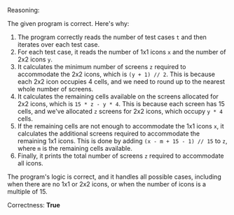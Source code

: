 Reasoning:

The given program is correct. Here's why:

1. The program correctly reads the number of test cases `t` and then iterates over each test case.
2. For each test case, it reads the number of 1x1 icons `x` and the number of 2x2 icons `y`.
3. It calculates the minimum number of screens `z` required to accommodate the 2x2 icons, which is `(y + 1) // 2`. This is because each 2x2 icon occupies 4 cells, and we need to round up to the nearest whole number of screens.
4. It calculates the remaining cells available on the screens allocated for 2x2 icons, which is `15 * z - y * 4`. This is because each screen has 15 cells, and we've allocated `z` screens for 2x2 icons, which occupy `y * 4` cells.
5. If the remaining cells are not enough to accommodate the 1x1 icons `x`, it calculates the additional screens required to accommodate the remaining 1x1 icons. This is done by adding `(x - m + 15 - 1) // 15` to `z`, where `m` is the remaining cells available.
6. Finally, it prints the total number of screens `z` required to accommodate all icons.

The program's logic is correct, and it handles all possible cases, including when there are no 1x1 or 2x2 icons, or when the number of icons is a multiple of 15.

Correctness: **True**